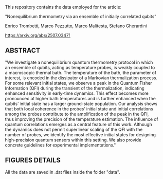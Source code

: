 This repository contains the data employed for the article:

"Nonequilibrium thermometry via an ensemble of initially correlated qubits"

Enrico Trombetti, Marco Pezzutto, Marco Malitesta, Stefano Gherardini

https://arxiv.org/abs/2507.03471

## ABSTRACT
"We investigate a nonequilibrium quantum thermometry protocol in which an ensemble of qubits,
acting as temperature probes, is weakly coupled to a macroscopic thermal bath. The temperature of the bath, the parameter of interest, is encoded in the dissipator of a Markovian thermalization process. For some relevant initial states, we observe a peak in the Quantum Fisher Information (QFI) during the transient of the thermalization, indicating enhanced sensitivity in early-time dynamics. This effect becomes more pronounced at higher bath temperatures and is further enhanced when the qubits’ initial state has a larger ground-state population. Our analysis shows that both local coherence in the probes’ initial state and initial correlations among the probes contribute to the amplification of the peak in the QFI, thus improving the precision of the temperature estimation. The influence of quantum correlations emerges as a central feature of this work. Although the dynamics does not permit superlinear scaling of the QFI with the number of probes, we identify the most effective initial states for designing high-precision quantum sensors within this setting. We also provide concrete guidelines for experimental implementations."

## FIGURES DETAILS
All the data are saved in .dat files inside the folder "data". 
